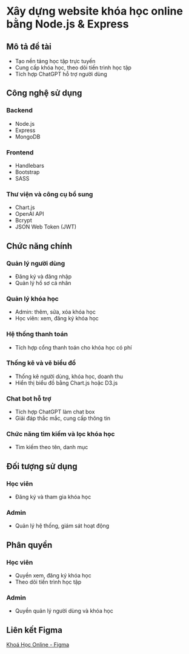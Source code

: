 # Xây dựng website khóa học online bằng Node.js & Express

## Mô tả đề tài
- Tạo nền tảng học tập trực tuyến
- Cung cấp khóa học, theo dõi tiến trình học tập
- Tích hợp ChatGPT hỗ trợ người dùng

## Công nghệ sử dụng
### Backend
- Node.js
- Express
- MongoDB

### Frontend
- Handlebars
- Bootstrap
- SASS

### Thư viện và công cụ bổ sung
- Chart.js
- OpenAI API
- Bcrypt
- JSON Web Token (JWT)

## Chức năng chính
### Quản lý người dùng
- Đăng ký và đăng nhập
- Quản lý hồ sơ cá nhân

### Quản lý khóa học
- Admin: thêm, sửa, xóa khóa học
- Học viên: xem, đăng ký khóa học

### Hệ thống thanh toán
- Tích hợp cổng thanh toán cho khóa học có phí

### Thống kê và vẽ biểu đồ
- Thống kê người dùng, khóa học, doanh thu
- Hiển thị biểu đồ bằng Chart.js hoặc D3.js

### Chat bot hỗ trợ
- Tích hợp ChatGPT làm chat box
- Giải đáp thắc mắc, cung cấp thông tin

### Chức năng tìm kiếm và lọc khóa học
- Tìm kiếm theo tên, danh mục

## Đối tượng sử dụng
### Học viên
- Đăng ký và tham gia khóa học

### Admin
- Quản lý hệ thống, giám sát hoạt động

## Phân quyền
### Học viên
- Quyền xem, đăng ký khóa học
- Theo dõi tiến trình học tập

### Admin
- Quyền quản lý người dùng và khóa học

## Liên kết Figma
[Khoá Học Online - Figma](https://www.figma.com/design/s8yD7U6qwx13wWfCMd4lj7/Kho%C3%A1-H%E1%BB%8Dc-ONline?node-id=0-1&t=N6f3f8eVztFxmzEa-1)
